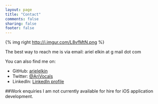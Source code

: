 ```yaml
---
layout: page
title: "Contact"
comments: false
sharing: false
footer: false
---
```

{% img right http://i.imgur.com/L8vfMtN.png %}

The best way to reach me is via email:
ariel elkin at g mail dot com

You can also find me on:

 * GitHub: [arielelkin](https://github.com/arielelkin)
 * Twitter: [@AriVocals](https://twitter.com/AriVocals)
 * LinkedIn: [LinkedIn profile](https://www.linkedin.com/profile/view?id=10801329)

##Work enquiries
I am not currently available for hire for iOS application development.